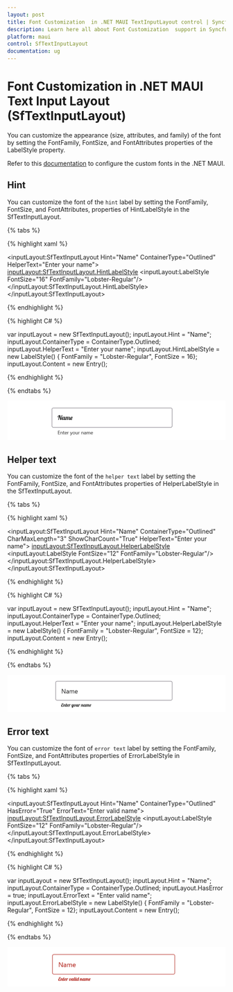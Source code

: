 ```yaml
---
layout: post
title: Font Customization  in .NET MAUI TextInputLayout control | Syncfusion
description: Learn here all about Font Customization  support in Syncfusion .NET MAUI Text Input Layout (SfTextInputLayout) control and more.
platform: maui
control: SfTextInputLayout
documentation: ug
---
```


# Font Customization  in .NET MAUI Text Input Layout (SfTextInputLayout)

You can customize the appearance (size, attributes, and family) of the font by setting the FontFamily, FontSize, and FontAttributes properties of the LabelStyle property.

Refer to this [documentation](https://learn.microsoft.com/en-us/dotnet/maui/user-interface/fonts) to configure the custom fonts in the .NET MAUI.

## Hint

You can customize the font of the `hint` label by setting the FontFamily, FontSize, and FontAttributes, properties of HintLabelStyle in the SfTextInputLayout.

{% tabs %} 

{% highlight xaml %}

<inputLayout:SfTextInputLayout Hint="Name"
                               ContainerType="Outlined"
                               HelperText="Enter your name">
    <Entry />
    <inputLayout:SfTextInputLayout.HintLabelStyle>
        <inputLayout:LabelStyle FontSize="16" FontFamily="Lobster-Regular"/>
    </inputLayout:SfTextInputLayout.HintLabelStyle>
</inputLayout:SfTextInputLayout> 

{% endhighlight %}

{% highlight C# %} 

var inputLayout = new SfTextInputLayout();
inputLayout.Hint = "Name";
inputLayout.ContainerType = ContainerType.Outlined;
inputLayout.HelperText = "Enter your name";
inputLayout.HintLabelStyle = new LabelStyle() { FontFamily = "Lobster-Regular", FontSize = 16};
inputLayout.Content = new Entry(); 

{% endhighlight %}

{% endtabs %}

![Hint label style](images/CustomFont/HintLabelStyle.png)

## Helper text

You can customize the font of the `helper text` label by setting the FontFamily, FontSize, and FontAttributes properties of HelperLabelStyle in the SfTextInputLayout.

{% tabs %} 

{% highlight xaml %}

<inputLayout:SfTextInputLayout Hint="Name"
                               ContainerType="Outlined"
                               CharMaxLength="3"
                               ShowCharCount="True"
                               HelperText="Enter your name">
    <Entry />
    <inputLayout:SfTextInputLayout.HelperLabelStyle>
        <inputLayout:LabelStyle FontSize="12" FontFamily="Lobster-Regular"/>
    </inputLayout:SfTextInputLayout.HelperLabelStyle>
</inputLayout:SfTextInputLayout> 

{% endhighlight %}

{% highlight C# %} 

var inputLayout = new SfTextInputLayout();
inputLayout.Hint = "Name";
inputLayout.ContainerType = ContainerType.Outlined;
inputLayout.HelperText = "Enter your name";
inputLayout.HelperLabelStyle = new LabelStyle() { FontFamily = "Lobster-Regular", FontSize = 12};
inputLayout.Content = new Entry(); 

{% endhighlight %}

{% endtabs %}

![Helper label style](images/CustomFont/HelperLabelStyle.png)

## Error text

You can customize the font of `error text` label by setting the FontFamily, FontSize, and FontAttributes properties of ErrorLabelStyle in SfTextInputLayout.

{% tabs %} 

{% highlight xaml %}

<inputLayout:SfTextInputLayout
    Hint="Name"
    ContainerType="Outlined"
    HasError="True"
    ErrorText="Enter valid name">
    <Entry />
    <inputLayout:SfTextInputLayout.ErrorLabelStyle>
        <inputLayout:LabelStyle FontSize="12" FontFamily="Lobster-Regular"/>
    </inputLayout:SfTextInputLayout.ErrorLabelStyle>
</inputLayout:SfTextInputLayout> 

{% endhighlight %}

{% highlight C# %} 

var inputLayout = new SfTextInputLayout();
inputLayout.Hint = "Name";
inputLayout.ContainerType = ContainerType.Outlined;
inputLayout.HasError = true;
inputLayout.ErrorText = "Enter valid name";
inputLayout.ErrorLabelStyle = new LabelStyle() { FontFamily = "Lobster-Regular", FontSize = 12};
inputLayout.Content = new Entry(); 

{% endhighlight %}

{% endtabs %}

![Error label style](images/CustomFont/ErrorLabelStyle.png)